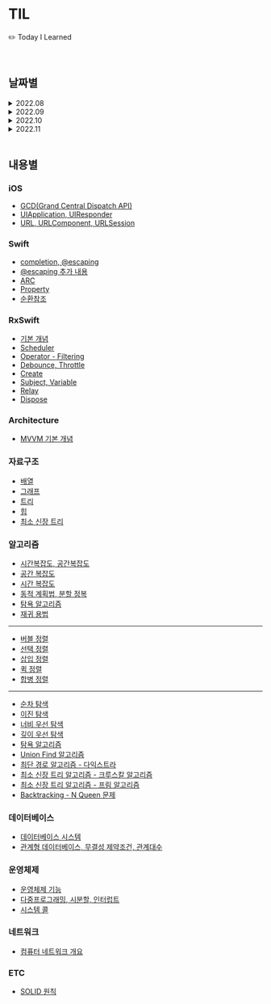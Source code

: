 # TIL
✏️ Today I Learned 

<br>


## 날짜별

<details markdown="1">
<summary>2022.08</summary>

- [2022.08.25](https://github.com/haneulKimaa/TIL/blob/1d92a4d0a5599e19d2c769942b26ef644475af1e/2022/8/25.md)
- [2022.08.31](https://github.com/haneulKimaa/TIL/blob/7f07ffd9549cebc5e4734bb7a5caa2ddb624608a/2022/8/31.md) 

</details>

<details markdown="1">
<summary>2022.09</summary>

- [2022.09.06](https://github.com/haneulKimaa/TIL/blob/c475856429dbddd5c416ffdcbb49d5c13a60dc63/2022/9/6.md)
- [2022.09.08](https://github.com/haneulKimaa/TIL/blob/2cd68ff572afe2b65c85fe5a7f598053c9c3db9a/2022/9/8.md)
- [2022.09.10](https://almond-planet-794.notion.site/in-Swift-27fa0bd3da934bcdac5e6e107548d647)
- [2022.09.16](https://almond-planet-794.notion.site/9bffb8e905394aed8654c22d07a568b8)
- [2022.09.18](https://almond-planet-794.notion.site/9bffb8e905394aed8654c22d07a568b8)
- [2022.09.23](https://almond-planet-794.notion.site/a43f57fcb05445e8abc2f9c02bc02173)
- [2022.09.30](https://www.notion.so/b402c1e922a74c0c9582c38fc5c920e3)

</details>

<details markdown="1">
<summary>2022.10</summary>

- [2022.10.01](https://almond-planet-794.notion.site/91f7bc67ecd845ef8929fb730a0a3252)
- [2022.10.04](https://almond-planet-794.notion.site/5-5e4af616bc84467fa5f922c7646f9c6c)
- [2022.10.06](https://www.notion.so/e0aa10a8586b477eb8d5f830beac44db)
- [2022.10.07](https://almond-planet-794.notion.site/d8c60f073fc749ceaaaae8becbedd352)
- [2022.10.09](https://almond-planet-794.notion.site/5fcad2c9d7534662b9563739df8fd4b1)

</details>

<details markdown="1">
<summary>2022.11</summary>

- [2022.11.03](https://almond-planet-794.notion.site/813255dcc4974012b32b0dc9675253d4)
- [2022.11.04](https://www.notion.so/c662b15ba28e41e389a7a94a0498eaa1)
- [2022.11.14](https://almond-planet-794.notion.site/backtracking-N-Queen-431a4867cd1243e9aad8d7380fd3b8af)
- [2022.11.16](https://www.notion.so/GCD-UIApplication-RxSwift-Scheduler-3f864a3edf9948e8b2b73df7525fc5c2)
- [2022.11.17](https://www.notion.so/URL-URLComponent-URLSession-af87aa4a70f441368c3144672c296f47)
- [2022.11.24](https://almond-planet-794.notion.site/RxSwift-Create-Subject-Relay-Dispose-0e75bffdda1848b4b9b0e96d7e32d965)

</details>

<br>


## 내용별

### iOS
- [GCD(Grand Central Dispatch API)](https://almond-planet-794.notion.site/GCD-Grand-Central-Dispatch-API-2b1cbef3b8ea43768c13dfa206b6f84b)
- [UIApplication, UIResponder](https://almond-planet-794.notion.site/UIApplication-UIResponder-65d98f24270f4d3e9591fbc0c3d243f9)
- [URL, URLComponent, URLSession](https://www.notion.so/URL-URLComponent-URLSession-af87aa4a70f441368c3144672c296f47)

### Swift
- [completion, @escaping](https://github.com/haneulKimaa/TIL/blob/1d92a4d0a5599e19d2c769942b26ef644475af1e/2022/8/25.md)
- [@escaping 추가 내용](https://github.com/haneulKimaa/TIL/blob/7f07ffd9549cebc5e4734bb7a5caa2ddb624608a/2022/8/31.md)
- [ARC](https://github.com/haneulKimaa/TIL/blob/7f07ffd9549cebc5e4734bb7a5caa2ddb624608a/2022/8/31.md)
- [Property](https://github.com/haneulKimaa/TIL/blob/7f07ffd9549cebc5e4734bb7a5caa2ddb624608a/2022/8/31.md)
- [순환참조](https://github.com/haneulKimaa/TIL/blob/7f07ffd9549cebc5e4734bb7a5caa2ddb624608a/2022/8/31.md)

### RxSwift
- [기본 개념](https://github.com/haneulKimaa/TIL/blob/1d92a4d0a5599e19d2c769942b26ef644475af1e/2022/8/25.md)
- [Scheduler](https://www.notion.so/MainScheduler-instance-MainScheduler-asyncInstance-c151869cb26e41dbaf0dab3b1bb1d351)
- [Operator - Filtering](https://almond-planet-794.notion.site/Operator-filtering-opertor-233fb2f4e7964d69b3414ae630366ed6)
- [Debounce, Throttle](https://almond-planet-794.notion.site/Debounce-Throttle-dfddca24996f43b5b080fb24b4c66851)
- [Create](https://almond-planet-794.notion.site/Create-a2d4afe6596e4d218dcbfc19e2dc41eb)
- [Subject, Variable](https://almond-planet-794.notion.site/Subject-Variable-3cd29d6bc16c4c38a8f77430b6eb9998)
- [Relay](https://almond-planet-794.notion.site/Relay-2310418642694f63bc0ffb272d18acdc)
- [Dispose](https://almond-planet-794.notion.site/Disposable-leak-83bf6e513069419aba500a2a9826dff6)

### Architecture
- [MVVM 기본 개념](https://github.com/haneulKimaa/TIL/blob/1d92a4d0a5599e19d2c769942b26ef644475af1e/2022/8/25.md)

### 자료구조 
- [배열](https://github.com/haneulKimaa/TIL/blob/2cd68ff572afe2b65c85fe5a7f598053c9c3db9a/2022/9/8.md)
- [그래프](https://almond-planet-794.notion.site/0dfe4ade929b4c8db5ec419f901633a7)
- [트리](https://almond-planet-794.notion.site/21d30487b2a64fd880929f984527bc9a)
- [힙](https://www.notion.so/Heap-49b4660489574ae197fbf6e10577c84b)
- [최소 신장 트리](https://almond-planet-794.notion.site/Minimum-Spanning-Tree-4d71d271801b4a4ca198b12870c784ff)

### 알고리즘
- [시간복잡도, 공간복잡도](https://www.notion.so/9642691d6819491d9bcdd44e975d4698)
- [공간 복잡도](https://almond-planet-794.notion.site/9761c9e5e3db47dab1f568a162c0fd2a)
- [시간 복잡도](https://www.notion.so/93fc23d1ff03455380f48a360820a750)
- [동적 계획법, 분할 정복](https://almond-planet-794.notion.site/12c74db626904926b274694ee15303d7)
- [탐욕 알고리즘](https://almond-planet-794.notion.site/Greedy-algorithm-0b41ade30edb423fb8ce934ee6b3da9d)
- [재귀 용법](https://almond-planet-794.notion.site/recursive-call-24f8a47c0da4496dadd8b3a1bdf79a8d)
---------------
  
- [버블 정렬](https://www.notion.so/83129ac50b394f8dac7b5c87d544bf98)
- [선택 정렬](https://almond-planet-794.notion.site/3ed988d1749345b68bcb426e8dfaf065)
- [삽입 정렬](https://almond-planet-794.notion.site/in-Swift-7ba1c5298cb74348844293508e4ebcf4)
- [퀵 정렬](https://almond-planet-794.notion.site/Quick-sort-a3cab6be34824ee28af9067043cee7b8)
- [합병 정렬](https://almond-planet-794.notion.site/7133c531e68a43a8a201ea15d5d41b22)
---------------
  
- [순차 탐색](https://almond-planet-794.notion.site/sequencial-search-c3b8ba9e1e7f4a61838aeec68b8204e2)
- [이진 탐색](https://almond-planet-794.notion.site/Binary-Search-c6a49d8b6a9e4fbda3911de888786738)
- [너비 우선 탐색](https://almond-planet-794.notion.site/Breadth-First-Search-5f55863af6dc44d884a2cbb05d187068)
- [깊이 우선 탐색](https://almond-planet-794.notion.site/Depth-First-Search-15ba7c31a22545429a128310e50a92e0)
- [탐욕 알고리즘](https://almond-planet-794.notion.site/Greedy-algorithm-0b41ade30edb423fb8ce934ee6b3da9d)
- [Union Find 알고리즘](https://almond-planet-794.notion.site/Union-Find-e56d994a4edd4b5d8a39f663d7d716af)
- [최단 경로 알고리즘 - 다익스트라](https://almond-planet-794.notion.site/ac89c6b33ed14831ba46f5a7f7d0e24c)
- [최소 신장 트리 알고리즘 - 크루스칼 알고리즘](https://almond-planet-794.notion.site/Kruskal-s-algorithm-a3c283618b91420bbabb77a0e0ddbf1e)
- [최소 신장 트리 알고리즘 - 프림 알고리즘](https://almond-planet-794.notion.site/Prim-s-algorithm-a7e7c26ce2bb4e3580b216f126791b48)
- [Backtracking - N Queen 문제](https://almond-planet-794.notion.site/backtracking-N-Queen-431a4867cd1243e9aad8d7380fd3b8af)

### 데이터베이스
- [데이터베이스 시스템](https://almond-planet-794.notion.site/853ca26fd16c43348816d40b4e594257)
- [관계형 데이터베이스, 무결성 제약조건, 관계대수](https://almond-planet-794.notion.site/d0c9a07fa7404a538543065647e19ebf)

### 운영체제
- [운영체제 기능](https://almond-planet-794.notion.site/08365c62f45a43f0b37443178af99b1b)
- [다중프로그래밍, 시분할, 인터럽트](https://almond-planet-794.notion.site/842f162083bc4ca785f40c829028d673)
- [시스템 콜](https://almond-planet-794.notion.site/System-Call-9af17b6eab34499597a6e47d2f271c74)

### 네트워크 
- [컴퓨터 네트워크 개요](https://almond-planet-794.notion.site/5fcad2c9d7534662b9563739df8fd4b1)

### ETC
- [SOLID 원칙](https://almond-planet-794.notion.site/5-5e4af616bc84467fa5f922c7646f9c6c)
